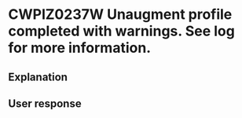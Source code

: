 # CWPIZ0237W Unaugment profile completed with warnings. See log for more information.

## Explanation

## User response